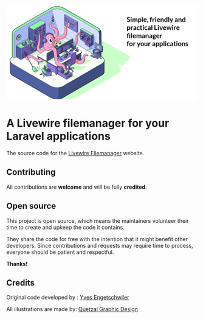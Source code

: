 

<p align="center"><img src="https://github.com/livewire-filemanager/laravel-filemanager.com/raw/master/public/img/banner.png" alt="Livewire Filemanager"></p>

# A Livewire filemanager for your Laravel applications

The source code for the [Livewire Filemanager](https://livewire-filemanager.com/) website.


## Contributing

All contributions are **welcome** and will be fully **credited**.

## Open source

This project is open source, which means the maintainers volunteer their time to create and upkeep the code it contains.

They share the code for free with the intention that it might benefit other developers. Since contributions and requests may require time to process, everyone should be patient and respectful.

**Thanks!**

## Credits

Original code developed by : [Yves Engetschwiler](https://interactive.swiss)

All illustrations are made by:  [Quetzal Graphic Design](https://quetzal.ch/)
